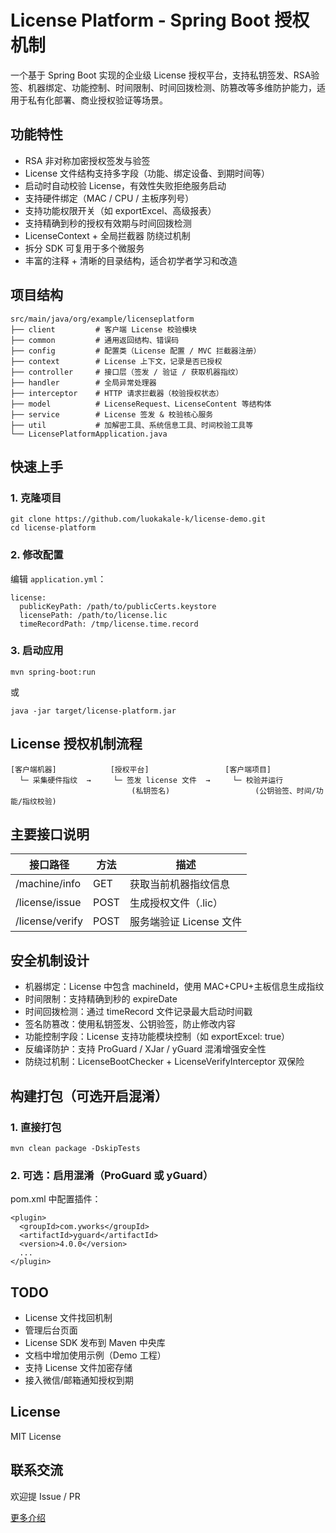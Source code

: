# License Platform - Spring Boot 授权机制

一个基于 Spring Boot 实现的企业级 License 授权平台，支持私钥签发、RSA验签、机器绑定、功能控制、时间限制、时间回拨检测、防篡改等多维防护能力，适用于私有化部署、商业授权验证等场景。

## 功能特性

- RSA 非对称加密授权签发与验签
- License 文件结构支持多字段（功能、绑定设备、到期时间等）
- 启动时自动校验 License，有效性失败拒绝服务启动
- 支持硬件绑定（MAC / CPU / 主板序列号）
- 支持功能权限开关（如 exportExcel、高级报表）
- 支持精确到秒的授权有效期与时间回拨检测
- LicenseContext + 全局拦截器 防绕过机制
- 拆分 SDK 可复用于多个微服务
- 丰富的注释 + 清晰的目录结构，适合初学者学习和改造

## 项目结构

```
src/main/java/org/example/licenseplatform
├── client         # 客户端 License 校验模块
├── common         # 通用返回结构、错误码
├── config         # 配置类（License 配置 / MVC 拦截器注册）
├── context        # License 上下文，记录是否已授权
├── controller     # 接口层（签发 / 验证 / 获取机器指纹）
├── handler        # 全局异常处理器
├── interceptor    # HTTP 请求拦截器（校验授权状态）
├── model          # LicenseRequest、LicenseContent 等结构体
├── service        # License 签发 & 校验核心服务
├── util           # 加解密工具、系统信息工具、时间校验工具等
└── LicensePlatformApplication.java
```

## 快速上手

### 1. 克隆项目

```
git clone https://github.com/luokakale-k/license-demo.git
cd license-platform
```

### 2. 修改配置

编辑 `application.yml`：

```
license:
  publicKeyPath: /path/to/publicCerts.keystore
  licensePath: /path/to/license.lic
  timeRecordPath: /tmp/license.time.record
```

### 3. 启动应用

```
mvn spring-boot:run
```

或

```
java -jar target/license-platform.jar
```

## License 授权机制流程

```
[客户端机器]            [授权平台]                 [客户端项目]
  └─ 采集硬件指纹  →     └─ 签发 license 文件  →     └─ 校验并运行
                           (私钥签名)                   (公钥验签、时间/功能/指纹校验)
```

## 主要接口说明

| 接口路径        | 方法 | 描述                    |
| --------------- | ---- | ----------------------- |
| /machine/info   | GET  | 获取当前机器指纹信息    |
| /license/issue  | POST | 生成授权文件（.lic）    |
| /license/verify | POST | 服务端验证 License 文件 |

## 安全机制设计

- 机器绑定：License 中包含 machineId，使用 MAC+CPU+主板信息生成指纹
- 时间限制：支持精确到秒的 expireDate
- 时间回拨检测：通过 timeRecord 文件记录最大启动时间戳
- 签名防篡改：使用私钥签发、公钥验签，防止修改内容
- 功能控制字段：License 支持功能模块控制（如 exportExcel: true）
- 反编译防护：支持 ProGuard / XJar / yGuard 混淆增强安全性
- 防绕过机制：LicenseBootChecker + LicenseVerifyInterceptor 双保险

## 构建打包（可选开启混淆）

### 1. 直接打包

```
mvn clean package -DskipTests
```

### 2. 可选：启用混淆（ProGuard 或 yGuard）

pom.xml 中配置插件：

```
<plugin>
  <groupId>com.yworks</groupId>
  <artifactId>yguard</artifactId>
  <version>4.0.0</version>
  ...
</plugin>
```

## TODO

- License 文件找回机制
- 管理后台页面
- License SDK 发布到 Maven 中央库
- 文档中增加使用示例（Demo 工程）
- 支持 License 文件加密存储
- 接入微信/邮箱通知授权到期

## License

MIT License

## 联系交流

欢迎提 Issue / PR

[更多介绍](https://juejin.cn/post/7545015409617961023?utm_source=gold_browser_extension#heading-38)
